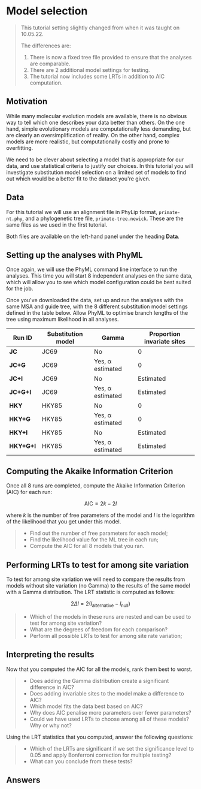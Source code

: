 # Model selection

> This tutorial setting slightly changed from when it was taught on 10.05.22.
>
> The differences are:
>
> 1. There is now a fixed tree file provided to ensure that the analyses are comparable.
> 2. There are 2 additional model settings for testing.
> 3. The tutorial now includes some LRTs in addition to AIC computation.

## Motivation

While many molecular evolution models are available, there is no obvious way to tell which one describes your data better than others. On the one hand, simple evolutionary models are computationally less demanding, but are clearly an oversimplification of reality. On the other hand, complex models are more realistic, but computationally costly and prone to overfitting.

We need to be clever about selecting a model that is appropriate for our data, and use statistical criteria to justify our choices. In this tutorial you will investigate substitution model selection on a limited set of models to find out which would be a better fit to the dataset you're given.

## Data

For this tutorial we will use an alignment file in PhyLip format, `primate-nt.phy`, and a phylogenetic tree file, `primate-tree.newick`. These are the same files as we used in the first tutorial.

Both files are available on the left-hand panel under the heading **Data**.


## Setting up the analyses with PhyML

Once again, we will use the PhyML command line interface to run the analyses. This time you will start 8 independent analyses on the same data, which will allow you to see which model configuration could be best suited for the job.

Once you've downloaded the data, set up and run the analyses with the same MSA and guide tree, with the 8 different substitution model settings defined in the table below. Allow PhyML to optimise branch lengths of the tree using maximum likelihood in all analyses.

| Run ID      | Substitution model | Gamma            | Proportion invariate sites |
| ----------- | ------------------ | ---------------- | -------------------------- |
| **JC**      | JC69               | No               | 0                          |
| **JC+G**    | JC69               | Yes, α estimated | 0                          |
| **JC+I**    | JC69               | No               | Estimated                  |
| **JC+G+I**  | JC69               | Yes, α estimated | Estimated                  |
| **HKY**     | HKY85              | No               | 0                          |
| **HKY+G**   | HKY85              | Yes, α estimated | 0                          |
| **HKY+I**   | HKY85              | No               | Estimated                  |
| **HKY+G+I** | HKY85              | Yes, α estimated | Estimated                  |

## Computing the Akaike Information Criterion

Once all 8 runs are completed, compute the Akaike Information Criterion (AIC) for each run:

$$\mathrm{AIC} = 2k - 2l$$

where _k_ is the number of free parameters of the model and _l_ is the logarithm of the likelihood that you get under this model.

> - Find out the number of free parameters for each model;
> - Find the likelihood value for the ML tree in each run;
> - Compute the AIC for all 8 models that you ran.

## Performing LRTs to test for among site variation

To test for among site variation we will need to compare the results from models without site variation (no Gamma) to the results of the same model with a Gamma distribution. The LRT statistic is computed as follows:

$$2\Delta l = 2(l_\mathrm{alternative} - l_\mathrm{null})$$

> - Which of the models in these runs are nested and can be used to test for among site variation?
> - What are the degrees of freedom for each comparison?
> - Perform all possible LRTs to test for among site rate variation;

## Interpreting the results

Now that you computed the AIC for all the models, rank them best to worst.

> - Does adding the Gamma distribution create a significant difference in AIC?
> - Does adding invariable sites to the model make a difference to AIC?
> - Which model fits the data best based on AIC?
> - Why does AIC penalise more parameters over fewer parameters?
> - Could we have used LRTs to choose among all of these models? Why or why not?

Using the LRT statistics that you computed, answer the following questions:

> - Which of the LRTs are significant if we set the significance level to 0.05 and apply Bonferroni correction for multiple testing?
> - What can you conclude from these tests?

## Answers

